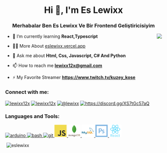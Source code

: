 <h1 align="center">Hi 👋, I'm Es Lewixx</h1>
<h3 align="center">Merhabalar Ben Es Lewixx Ve Bir Frontend Geliştiricisiyim</h3>
<img align="right" height="150" src="https://user-images.githubusercontent.com/5679180/79618120-0daffb80-80be-11ea-819e-d2b0fa904d07.gif"/>

- 🌱 I’m currently learning **React,Typescript**

- 👨‍💻 More About [eslewixx.vercel.app](eslewixx.vercel.app)

- 💬 Ask me about **Html, Css, Javascript, C# And Python**

- 📫 How to reach me **lewixx12x@gmail.com**

- ⚡ My Favorite Streamer **https://www.twitch.tv/kuzey_kose**

<h3 align="left">Connect with me:</h3>
<p align="left">
<a href="https://twitter.com/lewixx12x" target="blank"><img align="center" src="https://raw.githubusercontent.com/rahuldkjain/github-profile-readme-generator/master/src/images/icons/Social/twitter.svg" alt="lewixx12x" height="30" width="40" /></a>
<a href="https://instagram.com/lewixx12x" target="blank"><img align="center" src="https://raw.githubusercontent.com/rahuldkjain/github-profile-readme-generator/master/src/images/icons/Social/instagram.svg" alt="lewixx12x" height="30" width="40" /></a>
<a href="https://www.youtube.com/c/@lewixx" target="blank"><img align="center" src="https://raw.githubusercontent.com/rahuldkjain/github-profile-readme-generator/master/src/images/icons/Social/youtube.svg" alt="@lewixx" height="30" width="40" /></a>
<a href="https://discord.gg/https://discord.gg/XS7tGc57aQ" target="blank"><img align="center" src="https://raw.githubusercontent.com/rahuldkjain/github-profile-readme-generator/master/src/images/icons/Social/discord.svg" alt="https://discord.gg/XS7tGc57aQ" height="30" width="40" /></a>
</p>

<h3 align="left">Languages and Tools:</h3>
<p align="left"> <a href="https://www.arduino.cc/" target="_blank" rel="noreferrer"> <img src="https://cdn.worldvectorlogo.com/logos/arduino-1.svg" alt="arduino" width="40" height="40"/> </a> <a href="https://www.gnu.org/software/bash/" target="_blank" rel="noreferrer"> <img src="https://www.vectorlogo.zone/logos/gnu_bash/gnu_bash-icon.svg" alt="bash" width="40" height="40"/> </a> <a href="https://git-scm.com/" target="_blank" rel="noreferrer"> <img src="https://www.vectorlogo.zone/logos/git-scm/git-scm-icon.svg" alt="git" width="40" height="40"/> </a> <a href="https://developer.mozilla.org/en-US/docs/Web/JavaScript" target="_blank" rel="noreferrer"> <img src="https://raw.githubusercontent.com/devicons/devicon/master/icons/javascript/javascript-original.svg" alt="javascript" width="40" height="40"/> </a> <a href="https://www.mongodb.com/" target="_blank" rel="noreferrer"> <img src="https://raw.githubusercontent.com/devicons/devicon/master/icons/mongodb/mongodb-original-wordmark.svg" alt="mongodb" width="40" height="40"/> </a> <a href="https://www.mysql.com/" target="_blank" rel="noreferrer"> <img src="https://raw.githubusercontent.com/devicons/devicon/master/icons/mysql/mysql-original-wordmark.svg" alt="mysql" width="40" height="40"/> </a> <a href="https://www.photoshop.com/en" target="_blank" rel="noreferrer"> <img src="https://raw.githubusercontent.com/devicons/devicon/master/icons/photoshop/photoshop-line.svg" alt="photoshop" width="40" height="40"/> </a> <a href="https://reactjs.org/" target="_blank" rel="noreferrer"> <img src="https://raw.githubusercontent.com/devicons/devicon/master/icons/react/react-original-wordmark.svg" alt="react" width="40" height="40"/> </a> </p>

<p>&nbsp;<img align="center" src="https://github-readme-stats.vercel.app/api?username=eslewixx&show_icons=true&locale=en" alt="eslewixx" /></p>
